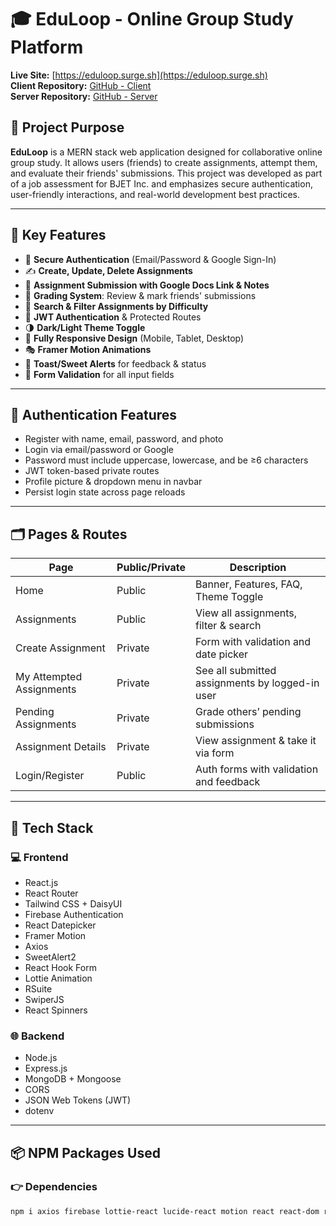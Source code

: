 # 🎓 EduLoop - Online Group Study Platform

**Live Site:** [https://eduloop.surge.sh](https://eduloop.surge.sh)  
**Client Repository:** [GitHub - Client](https://github.com/Programming-Hero-Web-Course4/b11a11-client-side-IamFreak10)  
**Server Repository:** [GitHub - Server](https://github.com/Programming-Hero-Web-Course4/b11a11-server-side-IamFreak10)

## 🧠 Project Purpose

**EduLoop** is a MERN stack web application designed for collaborative online group study. It allows users (friends) to create assignments, attempt them, and evaluate their friends' submissions. This project was developed as part of a job assessment for BJET Inc. and emphasizes secure authentication, user-friendly interactions, and real-world development best practices.

---

## 🚀 Key Features

- 🔐 **Secure Authentication** (Email/Password & Google Sign-In)
- ✍️ **Create, Update, Delete Assignments**
- 📩 **Assignment Submission with Google Docs Link & Notes**
- 🧪 **Grading System**: Review & mark friends' submissions
- 🔎 **Search & Filter Assignments by Difficulty**
- 📜 **JWT Authentication** & Protected Routes
- 🌗 **Dark/Light Theme Toggle**
- 📱 **Fully Responsive Design** (Mobile, Tablet, Desktop)
- 🎭 **Framer Motion Animations**
- 🔔 **Toast/Sweet Alerts** for feedback & status
- 🧾 **Form Validation** for all input fields

---

## 🔐 Authentication Features

- Register with name, email, password, and photo
- Login via email/password or Google
- Password must include uppercase, lowercase, and be ≥6 characters
- JWT token-based private routes
- Profile picture & dropdown menu in navbar
- Persist login state across page reloads

---

## 🗂 Pages & Routes

| Page                       | Public/Private | Description |
|----------------------------|----------------|-------------|
| Home                       | Public         | Banner, Features, FAQ, Theme Toggle |
| Assignments                | Public         | View all assignments, filter & search |
| Create Assignment          | Private        | Form with validation and date picker |
| My Attempted Assignments   | Private        | See all submitted assignments by logged-in user |
| Pending Assignments        | Private        | Grade others’ pending submissions |
| Assignment Details         | Private        | View assignment & take it via form |
| Login/Register             | Public         | Auth forms with validation and feedback |

---

## 🔧 Tech Stack

### 💻 Frontend
- React.js
- React Router
- Tailwind CSS + DaisyUI
- Firebase Authentication
- React Datepicker
- Framer Motion
- Axios
- SweetAlert2
- React Hook Form
- Lottie Animation
- RSuite
- SwiperJS
- React Spinners

### 🌐 Backend
- Node.js
- Express.js
- MongoDB + Mongoose
- CORS
- JSON Web Tokens (JWT)
- dotenv

---

## 📦 NPM Packages Used

### 👉 Dependencies
```bash
npm i axios firebase lottie-react lucide-react motion react react-dom react-router react-datepicker react-icons react-spinners react-type-animation rsuite sweetalert2 swiper tailwindcss @tailwindcss/vite react-awesome-reveal
